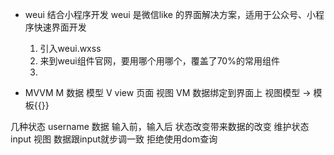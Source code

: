 - weui 结合小程序开发
  weui 是微信like 的界面解决方案，适用于公众号、小程序快速界面开发
    1. 引入weui.wxss
    2. 来到weui组件官网，要用哪个用哪个，覆盖了70%的常用组件
    3. 

- MVVM
  M 数据 模型
  V view 页面 视图
  VM 数据绑定到界面上 视图模型 -> 模板{{}}

几种状态
username 数据 输入前，输入后 状态改变带来数据的改变 维护状态
input 视图
数据跟input就步调一致
拒绝使用dom查询
